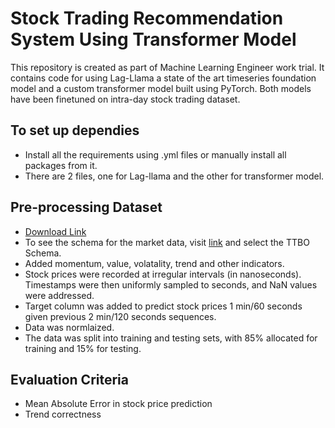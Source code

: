 # Stock Trading Recommendation System Using Transformer Model

This repository is created as part of Machine Learning Engineer work trial. It contains code for using Lag-Llama a state of the art timeseries foundation model and a custom transformer model built using PyTorch. Both models have been finetuned on intra-day stock trading dataset.

## To set up dependies
- Install all the requirements using .yml files or manually install all packages from it.
- There are 2 files, one for Lag-llama and the other for transformer model.

## Pre-processing Dataset
- [Download Link](https://drive.google.com/file/d/1e-r9DVETTP7hqg9qNzxaZ_asFcup0FaK/view?usp=sharing)
-	To see the schema for the market data, visit [link](https://databento.com/datasets/XNAS.ITCH) and select the TTBO Schema.
- Added momentum, value, volatality, trend and other indicators.
-	Stock prices were recorded at irregular intervals (in nanoseconds). Timestamps were then uniformly sampled to seconds, and NaN values were addressed.
-	Target column was added to predict stock prices 1 min/60 seconds given previous 2 min/120 seconds sequences.
-	Data was normlaized.
-	The data was split into training and testing sets, with 85% allocated for training and 15% for testing.

## Evaluation Criteria
- Mean Absolute Error in stock price prediction
- Trend correctness


